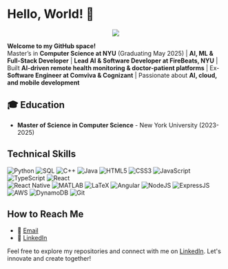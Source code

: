 # Hello, World! 👋

<div style="text-align: center;">
  <img src="https://readme-typing-svg.herokuapp.com/?font=Pacifico&size=45&center=true&vCenter=true&width=550&height=75&duration=3000&pause=300&color=3A8D4E&lines=I+am+Metun!;" />
</div>


**Welcome to my GitHub space!**  
Master’s in **Computer Science at NYU** (Graduating May 2025) | **AI, ML & Full-Stack Developer** | **Lead AI & Software Developer at FireBeats, NYU** | Built **AI-driven remote health monitoring & doctor-patient platforms** | Ex-**Software Engineer at Comviva & Cognizant** | Passionate about **AI, cloud, and mobile development** 

## 🎓 Education
- **Master of Science in Computer Science** - New York University (2023-2025)

## Technical Skills
![Python](https://img.shields.io/badge/-Python-3776AB?style=for-the-badge&logo=python&logoColor=white)
![SQL](https://img.shields.io/badge/-SQL-4479A1?style=for-the-badge&logo=mysql&logoColor=white)
![C++](https://img.shields.io/badge/-C++-00599C?style=for-the-badge&logo=cplusplus&logoColor=white)
![Java](https://img.shields.io/badge/-Java-ED8B00?style=for-the-badge&logo=java&logoColor=white)
![HTML5](https://img.shields.io/badge/-HTML5-E34F26?style=for-the-badge&logo=html5&logoColor=white)
![CSS3](https://img.shields.io/badge/-CSS3-1572B6?style=for-the-badge&logo=css3&logoColor=white)
![JavaScript](https://img.shields.io/badge/-JavaScript-F7DF1E?style=for-the-badge&logo=javascript&logoColor=black)
![TypeScript](https://img.shields.io/badge/-TypeScript-3178C6?style=for-the-badge&logo=typescript&logoColor=white)
![React](https://img.shields.io/badge/-React-61DAFB?style=for-the-badge&logo=react&logoColor=black)  
![React Native](https://img.shields.io/badge/-React%20Native-61DAFB?style=for-the-badge&logo=react&logoColor=black) 
![MATLAB](https://img.shields.io/badge/-MATLAB-0076A8?style=for-the-badge&logo=mathworks&logoColor=white)
![LaTeX](https://img.shields.io/badge/-LaTeX-008080?style=for-the-badge&logo=latex&logoColor=white)
![Angular](https://img.shields.io/badge/-Angular-DD0031?style=for-the-badge&logo=angular&logoColor=white)
![NodeJS](https://img.shields.io/badge/-Node.js-339933?style=for-the-badge&logo=nodedotjs&logoColor=white)
![ExpressJS](https://img.shields.io/badge/-Express.js-000000?style=for-the-badge&logo=express&logoColor=white)
![AWS](https://img.shields.io/badge/-AWS-232F3E?style=for-the-badge&logo=amazonaws&logoColor=white)
![DynamoDB](https://img.shields.io/badge/-DynamoDB-4053D6?style=for-the-badge&logo=amazon-dynamodb&logoColor=white) 
![Git](https://img.shields.io/badge/-Git-F05032?style=for-the-badge&logo=git&logoColor=white)


## How to Reach Me
- 📧 [Email](mailto:metunnivin@gmail.com)
- 🔗 [LinkedIn](https://www.linkedin.com/in/metun-nivin-a333ba230)



Feel free to explore my repositories and connect with me on [LinkedIn](https://www.linkedin.com/in/metun-nivin-a333ba230). Let's innovate and create together!


